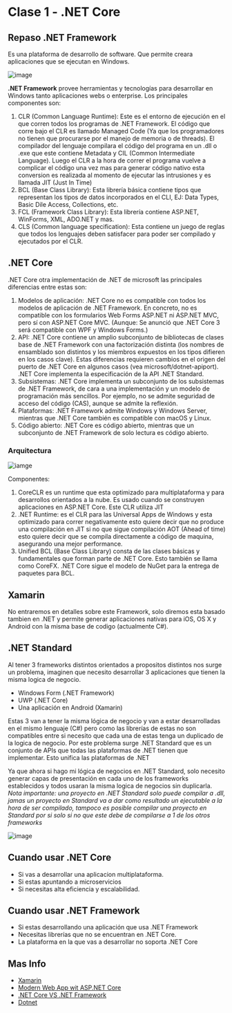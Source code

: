 # Clase 1 - .NET Core

## Repaso .NET Framework

Es una plataforma de desarrollo de software. Que permite creara aplicaciones que se ejecutan en Windows.

![image](http://www.developerin.net/include/ArticleImages/Components.jpg)

**.NET Framework** provee herramientas y tecnologías para desarrollar en Windows tanto aplicaciones webs o enterprise.
Los principales componentes son:

1. CLR (Common Language Runtime): Este es el entorno de ejecución en el que corren todos los programas de .NET Framework. El código que corre bajo el CLR es llamado Managed Code (Ya que los programadores no tienen que procurarse por el manejo de memoria o de threads).
El compilador del lenguaje compilara el código del programa en un .dll o .exe que este contiene Metadata y CIL (Common Intermediate Language).
Luego el CLR a la hora de correr el programa vuelve a complicar el código una vez mas para generar código nativo esta conversion es realizada al momento de ejecutar las intrusiones y es llamada JIT (Just In Time)
2. BCL (Base Class Library): Esta librería básica contiene tipos que representan los tipos de datos incorporados en el CLI, EJ: Data Types, Basic Dile Access, Collections, etc.
3. FCL (Framework Class Library): Esta librería contiene ASP.NET, WinForms, XML, ADO.NET y mas.
4. CLS (Common language specification): Esta contiene un juego de reglas que todos los lenguajes deben satisfacer para poder ser compilado y ejecutados por el CLR.

## .NET Core

.NET Core otra implementación de .NET de microsoft las principales diferencias entre estas son:

1. Modelos de aplicación: .NET Core no es compatible con todos los modelos de aplicación de .NET Framework. En concreto, no es compatible con los formularios Web Forms ASP.NET ni ASP.NET MVC, pero sí con ASP.NET Core MVC. (Aunque: Se anunció que .NET Core 3 será compatible con WPF y Windows Forms.)
2. API: .NET Core contiene un amplio subconjunto de bibliotecas de clases base de .NET Framework con una factorización distinta (los nombres de ensamblado son distintos y los miembros expuestos en los tipos difieren en los casos clave). Estas diferencias requieren cambios en el origen del puerto de .NET Core en algunos casos (vea microsoft/dotnet-apiport). .NET Core implementa la especificación de la API .NET Standard.
3. Subsistemas: .NET Core implementa un subconjunto de los subsistemas de .NET Framework, de cara a una implementación y un modelo de programación más sencillos. Por ejemplo, no se admite seguridad de acceso del código (CAS), aunque se admite la reflexión.
4. Plataformas: .NET Framework admite Windows y Windows Server, mientras que .NET Core también es compatible con macOS y Linux.
5. Código abierto: .NET Core es código abierto, mientras que un subconjunto de .NET Framework de solo lectura es código abierto.

### Arquitectura

![iamge](https://www.dotnetcurry.com/images/dotnetcore/core-future/dotnet-core-architecture.png)

Componentes:

1. CoreCLR es un runtime que esta optimizado para multiplataforma y para desarrollos orientados a la nube. Es usado cuando se construyen aplicaciones en ASP.NET Core. Este CLR utiliza JIT
2. .NET Runtime: es el CLR para las Universal Apps de Windows y esta optimizado para correr negativamente esto quiere decir que no produce una compilación en JIT si no que sigue compilación AOT (Ahead of time) esto quiere decir que se compila directamente a código de maquina, asegurando una mejor performance.
3. Unified BCL (Base Class Library) consta de las clases básicas y fundamentales que forman parte de .NET Core. Esto también se llama como CoreFX. .NET Core sigue el modelo de NuGet para la entrega de paquetes para BCL.

## Xamarin

No entraremos en detalles sobre este Framework, solo diremos esta basado tambien en .NET y permite generar aplicaciones nativas para iOS, OS X y Android con la misma base de codigo (actualmente C#).

## .NET Standard

Al tener 3 frameworks distintos orientados a propositos distintos nos surge un problema, imaginen que necesito desarrollar 3 aplicaciones que tienen la misma logica de negocio.

* Windows Form (.NET Framework)
* UWP (.NET Core)
* Una aplicación en Android (Xamarin)

Estas 3 van a tener la misma lógica de negocio y van a estar desarrolladas en el mismo lenguaje (C#) pero como las librerías de estas no son compatibles entre si necesito que cada una de estas tenga un duplicado de la logica de negocio.
Por este problema surge .NET Standard que es un conjunto de APIs que todas las plataformas de .NET tienen que implementar. Esto unifica las plataformas de .NET

Ya que ahora si hago mi lógica de negocios en .NET Standard, solo necesito generar capas de presentación en cada uno de los frameworks establecidos y todos usaran la misma logica de negocios sin duplicarla.
*Nota importante: una proyecto en .NET Standard solo puede compilar a .dll, jamas un proyecto en Standard va a dar como resultado un ejecutable a la hora de ser compilado, tampoco es posible compilar una proyecto en Standard por si solo si no que este debe de compilarse a 1 de los otros frameworks*

![image](https://cdn-images-1.medium.com/max/2400/1*-bQofDO6WBkiru3Tu5VpMg.png)

## Cuando usar .NET Core

* Si vas a desarrollar una aplicacion multiplataforma.
* Si estas apuntando a microservicios
* Si necesitas alta eficiencia y escalabilidad.

## Cuando usar .NET Framework

* Si estas desarrollando una aplicación que usa .NET Framework
* Necesitas librerías que no se encuentran en .NET Core.
* La plataforma en la que vas a desarrollar no soporta .NET Core

## Mas Info

* [Xamarin](https://visualstudio.microsoft.com/es/xamarin)
* [Modern Web App wit ASP.NET Core](https://docs.microsoft.com/en-us/dotnet/standard/modern-web-apps-azure-architecture/)
* [.NET Core VS .NET Framework](https://docs.microsoft.com/en-us/dotnet/standard/choosing-core-framework-server)
* [Dotnet](https://docs.microsoft.com/es-es/dotnet/core/about)